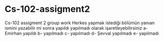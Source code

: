 # Cs-102-assigment2
Cs-102 assigment 2 group work
Herkes yapmak istediği bölümün yanıan ismini yazabilir mi
sonra yapıldı yapılmadı olarak işaretleyebilirsiniz
a- Emirhan  yapıldı
b-        yapılmadı
c-        yapılmadı
d- Şevval yapılmadı
e-        yapılmadı  
